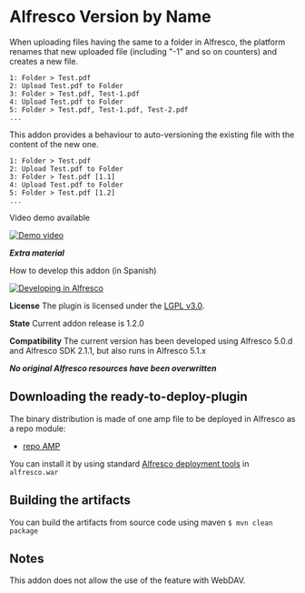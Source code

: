 
Alfresco Version by Name
========================

When uploading files having the same to a folder in Alfresco, the platform renames that new uploaded file (including "-1" and so on counters) and creates a new file.

```
1: Folder > Test.pdf
2: Upload Test.pdf to Folder
3: Folder > Test.pdf, Test-1.pdf
4: Upload Test.pdf to Folder
5: Folder > Test.pdf, Test-1.pdf, Test-2.pdf
...
```

This addon provides a behaviour to auto-versioning the existing file with the content of the new one.

```
1: Folder > Test.pdf
2: Upload Test.pdf to Folder
3: Folder > Test.pdf [1.1]
4: Upload Test.pdf to Folder
5: Folder > Test.pdf [1.2]
...
```
Video demo available

[![Demo video](https://img.youtube.com/vi/27gjzEPOomo/0.jpg)](https://www.youtube.com/watch?v=27gjzEPOomo)

***Extra material***

How to develop this addon (in Spanish)

[![Developing in Alfresco](https://img.youtube.com/vi/ekPyWLFmip0/0.jpg)](https://www.youtube.com/watch?v=ekPyWLFmip0)


**License**
The plugin is licensed under the [LGPL v3.0](http://www.gnu.org/licenses/lgpl-3.0.html). 

**State**
Current addon release is 1.2.0

**Compatibility**
The current version has been developed using Alfresco 5.0.d and Alfresco SDK 2.1.1, but also runs in Alfresco 5.1.x

***No original Alfresco resources have been overwritten***


Downloading the ready-to-deploy-plugin
--------------------------------------
The binary distribution is made of one amp file to be deployed in Alfresco as a repo module:

* [repo AMP](https://github.com/keensoft/alfresco-version-by-name/releases/download/1.2.0/version-by-name-repo.amp)

You can install it by using standard [Alfresco deployment tools](http://docs.alfresco.com/community/tasks/dev-extensions-tutorials-simple-module-install-amp.html) in `alfresco.war`


Building the artifacts
----------------------
You can build the artifacts from source code using maven
```$ mvn clean package```


Notes
-----
This addon does not allow the use of the feature with WebDAV.

